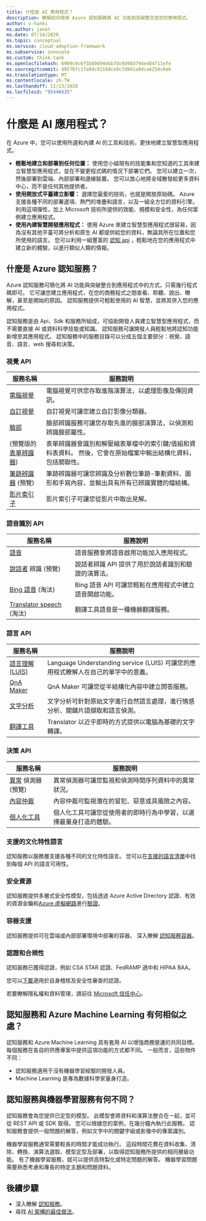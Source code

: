 ```yaml
---
title: 什麼是 AI 應用程式？
description: 瞭解如何使用 Azure 認知服務將 AI 功能和突破整合至您的應用程式。
author: v-hanki
ms.author: janet
ms.date: 07/14/2020
ms.topic: conceptual
ms.service: cloud-adoption-framework
ms.subservice: innovate
ms.custom: think-tank
ms.openlocfilehash: 6909c0c6f5b60694ebb7dc6d98d794e484f11efe
ms.sourcegitcommit: d957bfc1fa8dc81168ce9c7d801a8dca6254c6eb
ms.translationtype: MT
ms.contentlocale: zh-TW
ms.lasthandoff: 11/23/2020
ms.locfileid: "95446635"
---
```

# <a name="what-are-ai-applications"></a>什麼是 AI 應用程式？

在 Azure 中，您可以使用所選和內建 AI 的工具和技術，更快地建立智慧型應用程式。

- **輕鬆地建立和部署到任何位置：** 使用您小組現有的技能集和您知道的工具來建立智慧型應用程式，並在不變更程式碼的情況下部署它們。 您可以建立一次，然後部署到雲端、內部部署和邊緣裝置。 您可以放心地將全域散發給更多資料中心，而不是任何其他提供者。
- **使用開放式平臺建立影響：** 選擇您最愛的技術，也就是開放原始碼。 Azure 支援各種不同的部署選項、熱門的堆疊和語言，以及一組全方位的資料引擎。 利用這項彈性，加上 Microsoft 技術所提供的效能、規模和安全性，為任何案例建立應用程式。
- **使用內建智慧開發應用程式：** 使用 Azure 來建立智慧型應用程式很容易，因為沒有其他平臺可將分析和原生 AI 都提供給您的資料，無論其所在位置和您所使用的語言。 您可以利用一組豐富的 [認知 api](https://azure.microsoft.com/services/cognitive-services/) ，輕鬆地在您的應用程式中建立新的體驗，以進行類似人類的情報。

## <a name="what-is-azure-cognitive-services"></a>什麼是 Azure 認知服務？

Azure 認知服務可簡化將 AI 功能與突破整合到應用程式中的方式，只需幾行程式碼即可。 它可讓您建立應用程式，在您的商務程式之間查看、聆聽、說出、瞭解，甚至是開始的原因。 認知服務提供可輕鬆使用的 AI 智慧，並將其併入您的應用程式。

認知服務是由 Api、Sdk 和服務所組成，可協助開發人員建立智慧型應用程式，而不需要直接 AI 或資料科學技能或知識。 認知服務可讓開發人員輕鬆地將認知功能新增至其應用程式。 認知服務中的服務目錄可以分成五個主要部分：視覺、語音、語言、web 搜尋和決策。

### <a name="vision-apis"></a>視覺 API

| 服務名稱 | 服務說明 |
| --- | --- |
| [電腦視覺](/azure/cognitive-services/computer-vision/) | 電腦視覺可供您存取進階演算法，以處理影像及傳回資訊。 |
| [自訂視覺](/azure/cognitive-services/custom-vision-service/home) | 自訂視覺可讓您建立自訂影像分類器。 |
| [臉部](/azure/cognitive-services/face/) | 臉部辨識服務可讓您存取先進的臉部演算法，以偵測和辨識臉部屬性。 |
|  (預覽版的[表單辨識器](/azure/cognitive-services/form-recognizer/))  | 表單辨識器會識別和解壓縮表單檔中的索引鍵/值組和資料表資料。 然後，它會在原始檔案中輸出結構化資料，包括關聯性。 |
| [筆跡辨識器](/azure/cognitive-services/ink-recognizer/) (預覽)  | 筆跡辨識器可讓您辨識及分析數位筆跡-筆劃資料、圖形和手寫內容，並輸出具有所有已辨識實體的檔結構。 |
| [影片索引子](/azure/cognitive-services/video-indexer/video-indexer-overview) | 影片索引子可讓您從影片中取出見解。 |

### <a name="speech-apis"></a>語音識別 API

| 服務名稱 | 服務說明 |
| --- | --- |
| [語音](/azure/cognitive-services/speech-service/) | 語音服務會將語音啟用功能加入應用程式。 |
| [說話者](/azure/cognitive-services/speaker-recognition/home "說話者辨識 API") 辨識 (預覽)  | 說話者辨識 API 提供了用於說話者識別和驗證的演算法。 |
| [Bing 語音](/azure/cognitive-services/speech/home) (淘汰)  | Bing 語音 API 可讓您輕鬆在應用程式中建立語音開啟功能。 |
| [Translator speech](/azure/cognitive-services/translator-speech/) (淘汰)  | 翻譯工具語音是一種機器翻譯服務。 |

### <a name="language-apis"></a>語言 API

| 服務名稱 | 服務說明 |
|--|--|
| [語言理解 (LUIS)](/azure/cognitive-services/luis/) | Language Understanding service (LUIS) 可讓您的應用程式瞭解人在自己的單字中的意義。 |
| [QnA Maker](/azure/cognitive-services/qnamaker/index "QnA Maker") | QnA Maker 可讓您從半結構化內容中建立問答服務。 |
| [文字分析](/azure/cognitive-services/text-analytics/) | 文字分析可針對原始文字進行自然語言處理，進行情感分析、關鍵片語擷取和語言偵測。 |
| [翻譯工具](/azure/cognitive-services/translator/) | Translator 以近乎即時的方式提供以電腦為基礎的文字轉譯。 |

### <a name="decision-apis"></a>決策 API

| 服務名稱 | 服務說明 |
| --- | --- |
| [異常](/azure/cognitive-services/anomaly-detector/) 偵測器 (預覽)  | 異常偵測器可讓您監視和偵測時間序列資料中的異常狀況。 |
| [內容仲裁](/azure/cognitive-services/content-moderator/overview "內容仲裁者") | 內容仲裁可監視潛在的冒犯、惡意或具風險之內容。 |
| [個人化工具](/azure/cognitive-services/personalizer/) | 個人化工具可讓您從使用者的即時行為中學習，以選擇最量身打造的體驗。 |

### <a name="supported-cultural-languages"></a>支援的文化特性語言

認知服務以服務層支援各種不同的文化特性語言。 您可以在[支援的語言清單](/azure/cognitive-services/language-support)中找到每個 API 的語言可用性。

### <a name="secure-resources"></a>安全資源

認知服務提供多層式安全性模型，包括透過 Azure Active Directory 認證、有效的資源金鑰和[Azure 虛擬網路](/azure/cognitive-services/cognitive-services-virtual-networks)進行[驗證](/azure/cognitive-services/authentication)。

### <a name="container-support"></a>容器支援

認知服務提供可在雲端或內部部署環境中部署的容器。 深入瞭解 [認知服務容器](/azure/cognitive-services/cognitive-services-container-support)。

<!-- docutune:casing "HIPAA BAA" "CSA STAR" -->

### <a name="certifications-and-compliance"></a>認證和合規性

認知服務已獲得認證，例如 CSA STAR 認證、FedRAMP 適中和 HIPAA BAA。

您可以[下載](https://gallery.technet.microsoft.com/Overview-of-Azure-c1be3942)適用於自身稽核及安全性審查的認證。

若要瞭解隱私權和資料管理，請前往 [Microsoft 信任中心](https://servicetrust.microsoft.com/)。

## <a name="how-are-cognitive-services-and-azure-machine-learning-similar"></a>認知服務和 Azure Machine Learning 有何相似之處？

認知服務和 Azure Machine Learning 具有套用 AI 以增強商務營運的共同目標。 每個服務在各自的供應專案中提供這項功能的方式都不同。 一般而言，這些物件不同：

- 認知服務適用于沒有機器學習經驗的開發人員。
- Machine Learning 是專為數據科學家量身打造。

## <a name="how-is-a-cognitive-service-different-from-machine-learning"></a>認知服務與機器學習服務有何不同？

認知服務會為您提供已定型的模型。 此模型會將資料和演算法整合在一起，並可從 REST API 或 SDK 取得。 您可以根據您的案例，在幾分鐘內執行此服務。 認知服務會提供一般問題的解答，例如文字中的關鍵字組或影像中的專案識別。

機器學習服務通常需要較長的時間才能成功執行。 這段時間花費在資料收集、清除、轉換、演算法選取、模型定型及部署，以取得認知服務所提供的相同層級功能。 有了機器學習服務，就可以提供高特製化或特定問題的解答。 機器學習問題需要熟悉考慮和專長的特定主題和問題資料。

## <a name="next-steps"></a>後續步驟

- 深入瞭解 [認知服務](/azure/cognitive-services/)。
- 尋找 [AI 架構的最佳做法](/azure/architecture/solution-ideas/articles/ai-at-the-edge)。

